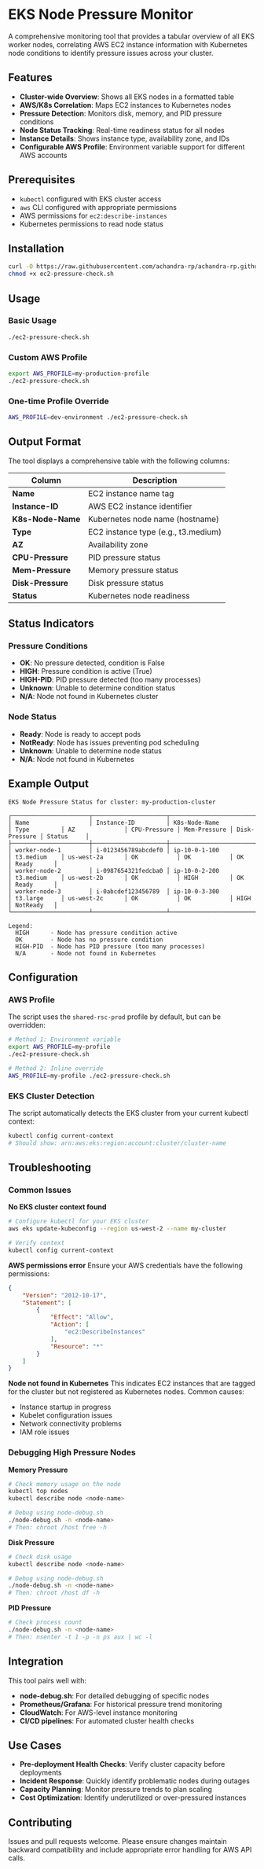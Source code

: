 # EKS Node Pressure Monitor

A comprehensive monitoring tool that provides a tabular overview of all EKS worker nodes, correlating AWS EC2 instance information with Kubernetes node conditions to identify pressure issues across your cluster.

## Features

- **Cluster-wide Overview**: Shows all EKS nodes in a formatted table
- **AWS/K8s Correlation**: Maps EC2 instances to Kubernetes nodes
- **Pressure Detection**: Monitors disk, memory, and PID pressure conditions
- **Node Status Tracking**: Real-time readiness status for all nodes
- **Instance Details**: Shows instance type, availability zone, and IDs
- **Configurable AWS Profile**: Environment variable support for different AWS accounts

## Prerequisites

- `kubectl` configured with EKS cluster access
- `aws` CLI configured with appropriate permissions
- AWS permissions for `ec2:describe-instances`
- Kubernetes permissions to read node status

## Installation

```bash
curl -O https://raw.githubusercontent.com/achandra-rp/achandra-rp.github.io/blob/main/ec2-pressure-check.sh
chmod +x ec2-pressure-check.sh
```

## Usage

### Basic Usage
```bash
./ec2-pressure-check.sh
```

### Custom AWS Profile
```bash
export AWS_PROFILE=my-production-profile
./ec2-pressure-check.sh
```

### One-time Profile Override
```bash
AWS_PROFILE=dev-environment ./ec2-pressure-check.sh
```

## Output Format

The tool displays a comprehensive table with the following columns:

| Column | Description |
|--------|-------------|
| **Name** | EC2 instance name tag |
| **Instance-ID** | AWS EC2 instance identifier |
| **K8s-Node-Name** | Kubernetes node name (hostname) |
| **Type** | EC2 instance type (e.g., t3.medium) |
| **AZ** | Availability zone |
| **CPU-Pressure** | PID pressure status |
| **Mem-Pressure** | Memory pressure status |
| **Disk-Pressure** | Disk pressure status |
| **Status** | Kubernetes node readiness |

## Status Indicators

### Pressure Conditions
- **OK**: No pressure detected, condition is False
- **HIGH**: Pressure condition is active (True)
- **HIGH-PID**: PID pressure detected (too many processes)
- **Unknown**: Unable to determine condition status
- **N/A**: Node not found in Kubernetes cluster

### Node Status
- **Ready**: Node is ready to accept pods
- **NotReady**: Node has issues preventing pod scheduling
- **Unknown**: Unable to determine node status
- **N/A**: Node not found in Kubernetes

## Example Output

```
EKS Node Pressure Status for cluster: my-production-cluster

┌──────────────────────┬─────────────────────┬──────────────────────────────┬──────────────┬─────────────────┬──────────────┬──────────────┬───────────────┬────────────┐
│ Name                 │ Instance-ID         │ K8s-Node-Name                │ Type         │ AZ              │ CPU-Pressure │ Mem-Pressure │ Disk-Pressure │ Status     │
├──────────────────────┼─────────────────────┼──────────────────────────────┼──────────────┼─────────────────┼──────────────┼──────────────┼───────────────┼────────────┤
│ worker-node-1        │ i-0123456789abcdef0 │ ip-10-0-1-100                │ t3.medium    │ us-west-2a      │ OK           │ OK           │ OK            │ Ready      │
│ worker-node-2        │ i-0987654321fedcba0 │ ip-10-0-2-200                │ t3.medium    │ us-west-2b      │ OK           │ HIGH         │ OK            │ Ready      │
│ worker-node-3        │ i-0abcdef123456789  │ ip-10-0-3-300                │ t3.large     │ us-west-2c      │ OK           │ OK           │ HIGH          │ NotReady   │
└──────────────────────┴─────────────────────┴──────────────────────────────┴──────────────┴─────────────────┴──────────────┴──────────────┴───────────────┴────────────┘

Legend:
  HIGH      - Node has pressure condition active
  OK        - Node has no pressure condition
  HIGH-PID  - Node has PID pressure (too many processes)
  N/A       - Node not found in Kubernetes
```

## Configuration

### AWS Profile
The script uses the `shared-rsc-prod` profile by default, but can be overridden:

```bash
# Method 1: Environment variable
export AWS_PROFILE=my-profile
./ec2-pressure-check.sh

# Method 2: Inline override
AWS_PROFILE=my-profile ./ec2-pressure-check.sh
```

### EKS Cluster Detection
The script automatically detects the EKS cluster from your current kubectl context:
```bash
kubectl config current-context
# Should show: arn:aws:eks:region:account:cluster/cluster-name
```

## Troubleshooting

### Common Issues

**No EKS cluster context found**
```bash
# Configure kubectl for your EKS cluster
aws eks update-kubeconfig --region us-west-2 --name my-cluster

# Verify context
kubectl config current-context
```

**AWS permissions error**
Ensure your AWS credentials have the following permissions:
```json
{
    "Version": "2012-10-17",
    "Statement": [
        {
            "Effect": "Allow",
            "Action": [
                "ec2:DescribeInstances"
            ],
            "Resource": "*"
        }
    ]
}
```

**Node not found in Kubernetes**
This indicates EC2 instances that are tagged for the cluster but not registered as Kubernetes nodes. Common causes:
- Instance startup in progress
- Kubelet configuration issues
- Network connectivity problems
- IAM role issues

### Debugging High Pressure Nodes

**Memory Pressure**
```bash
# Check memory usage on the node
kubectl top nodes
kubectl describe node <node-name>

# Debug using node-debug.sh
./node-debug.sh -n <node-name>
# Then: chroot /host free -h
```

**Disk Pressure**
```bash
# Check disk usage
kubectl describe node <node-name>

# Debug using node-debug.sh  
./node-debug.sh -n <node-name>
# Then: chroot /host df -h
```

**PID Pressure**
```bash
# Check process count
./node-debug.sh -n <node-name>
# Then: nsenter -t 1 -p -n ps aux | wc -l
```

## Integration

This tool pairs well with:
- **node-debug.sh**: For detailed debugging of specific nodes
- **Prometheus/Grafana**: For historical pressure trend monitoring
- **CloudWatch**: For AWS-level instance monitoring
- **CI/CD pipelines**: For automated cluster health checks

## Use Cases

- **Pre-deployment Health Checks**: Verify cluster capacity before deployments
- **Incident Response**: Quickly identify problematic nodes during outages
- **Capacity Planning**: Monitor pressure trends to plan scaling
- **Cost Optimization**: Identify underutilized or over-pressured instances

## Contributing

Issues and pull requests welcome. Please ensure changes maintain backward compatibility and include appropriate error handling for AWS API calls.
